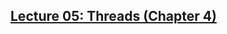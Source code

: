 ## [Lecture 05: Threads (Chapter 4)](https://github.com/missystem/cis415review/blob/master/lecture-5-threads.pdf)